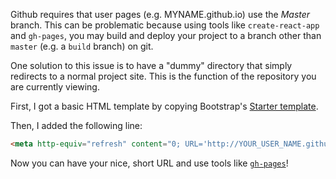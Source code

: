 Github requires that user pages (e.g. MYNAME.github.io) use the *Master* branch.
This can be problematic because using tools like `create-react-app` and
`gh-pages`, you may build and deploy your project to a branch other than
`master` (e.g. a `build` branch) on git.

One solution to this issue is to have a "dummy" directory that simply redirects
to a normal project site. This is the function of the repository you are
currently viewing.

First, I got a basic HTML template by copying Bootstrap's [Starter
template](https://getbootstrap.com/docs/4.2/getting-started/introduction/).

Then, I added the following line:

```html
<meta http-equiv="refresh" content="0; URL='http://YOUR_USER_NAME.github.io/YOUR_PROJECT'" />
```

Now you can have your nice, short URL and use tools like
[`gh-pages`](https://www.npmjs.com/package/gh-pages)!

